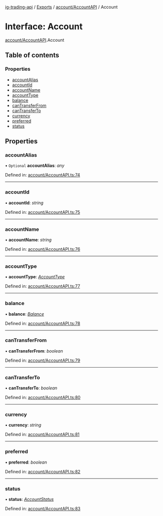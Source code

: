 [ig-trading-api](../README.md) / [Exports](../modules.md) / [account/AccountAPI](../modules/account_accountapi.md) / Account

# Interface: Account

[account/AccountAPI](../modules/account_accountapi.md).Account

## Table of contents

### Properties

- [accountAlias](account_accountapi.account.md#accountalias)
- [accountId](account_accountapi.account.md#accountid)
- [accountName](account_accountapi.account.md#accountname)
- [accountType](account_accountapi.account.md#accounttype)
- [balance](account_accountapi.account.md#balance)
- [canTransferFrom](account_accountapi.account.md#cantransferfrom)
- [canTransferTo](account_accountapi.account.md#cantransferto)
- [currency](account_accountapi.account.md#currency)
- [preferred](account_accountapi.account.md#preferred)
- [status](account_accountapi.account.md#status)

## Properties

### accountAlias

• `Optional` **accountAlias**: _any_

Defined in: [account/AccountAPI.ts:74](https://github.com/bennycode/ig-trading-api/blob/840a401/src/account/AccountAPI.ts#L74)

---

### accountId

• **accountId**: _string_

Defined in: [account/AccountAPI.ts:75](https://github.com/bennycode/ig-trading-api/blob/840a401/src/account/AccountAPI.ts#L75)

---

### accountName

• **accountName**: _string_

Defined in: [account/AccountAPI.ts:76](https://github.com/bennycode/ig-trading-api/blob/840a401/src/account/AccountAPI.ts#L76)

---

### accountType

• **accountType**: [_AccountType_](../enums/account_accountapi.accounttype.md)

Defined in: [account/AccountAPI.ts:77](https://github.com/bennycode/ig-trading-api/blob/840a401/src/account/AccountAPI.ts#L77)

---

### balance

• **balance**: [_Balance_](account_accountapi.balance.md)

Defined in: [account/AccountAPI.ts:78](https://github.com/bennycode/ig-trading-api/blob/840a401/src/account/AccountAPI.ts#L78)

---

### canTransferFrom

• **canTransferFrom**: _boolean_

Defined in: [account/AccountAPI.ts:79](https://github.com/bennycode/ig-trading-api/blob/840a401/src/account/AccountAPI.ts#L79)

---

### canTransferTo

• **canTransferTo**: _boolean_

Defined in: [account/AccountAPI.ts:80](https://github.com/bennycode/ig-trading-api/blob/840a401/src/account/AccountAPI.ts#L80)

---

### currency

• **currency**: _string_

Defined in: [account/AccountAPI.ts:81](https://github.com/bennycode/ig-trading-api/blob/840a401/src/account/AccountAPI.ts#L81)

---

### preferred

• **preferred**: _boolean_

Defined in: [account/AccountAPI.ts:82](https://github.com/bennycode/ig-trading-api/blob/840a401/src/account/AccountAPI.ts#L82)

---

### status

• **status**: [_AccountStatus_](../enums/account_accountapi.accountstatus.md)

Defined in: [account/AccountAPI.ts:83](https://github.com/bennycode/ig-trading-api/blob/840a401/src/account/AccountAPI.ts#L83)
